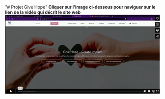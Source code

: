"# Projet Give Hope" 
**Cliquer sur l'image ci-dessous pour naviguer sur le lien de la vidéo qui décrit le site web**
[![Regarder la vidéo](givehope.png)](https://vimeo.com/924567934?share=copy)

